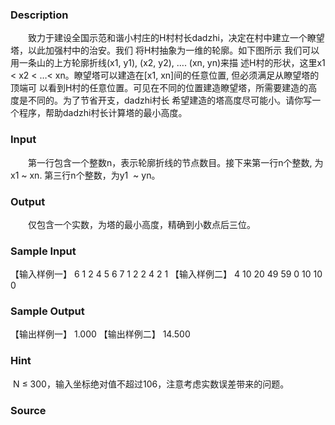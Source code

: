 
### Description
　　致力于建设全国示范和谐小村庄的H村村长dadzhi，决定在村中建立一个瞭望塔，以此加强村中的治安。我们
将H村抽象为一维的轮廓。如下图所示 我们可以用一条山的上方轮廓折线(x1, y1), (x2, y2), …. (xn, yn)来描
述H村的形状，这里x1 < x2 < …< xn。瞭望塔可以建造在[x1, xn]间的任意位置, 但必须满足从瞭望塔的顶端可
以看到H村的任意位置。可见在不同的位置建造瞭望塔，所需要建造的高度是不同的。为了节省开支，dadzhi村长
希望建造的塔高度尽可能小。请你写一个程序，帮助dadzhi村长计算塔的最小高度。 
### Input
　　第一行包含一个整数n，表示轮廓折线的节点数目。接下来第一行n个整数, 为x1 ~ xn. 第三行n个整数，为y1
 ~ yn。 
### Output
　　仅包含一个实数，为塔的最小高度，精确到小数点后三位。 
### Sample Input
【输入样例一】
6
1 2 4 5 6 7
1 2 2 4 2 1
【输入样例二】
4
10 20 49 59
0 10 10 0
### Sample Output
【输出样例一】
1.000
【输出样例二】
14.500
### Hint
 N ≤ 300，输入坐标绝对值不超过106，注意考虑实数误差带来的问题。
### Source
